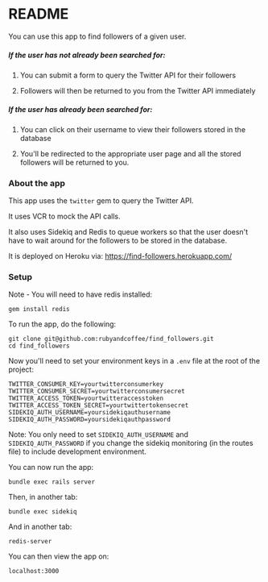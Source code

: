 # README

You can use this app to find followers of a given user.

##### If the user has not already been searched for:

1) You can submit a form to query the Twitter API for their followers

2) Followers will then be returned to you from the Twitter API immediately

##### If the user has already been searched for:

1) You can click on their username to view their followers stored in the database

2) You'll be redirected to the appropriate user page and all the stored followers will be returned to you.

### About the app

This app uses the `twitter` gem to query the Twitter API.

It uses VCR to mock the API calls.

It also uses Sidekiq and Redis to queue workers so that the user doesn't have to wait around for the followers to be stored in the database.

It is deployed on Heroku via: https://find-followers.herokuapp.com/

### Setup

Note - You will need to have redis installed:
```
gem install redis
```

To run the app, do the following:

```
git clone git@github.com:rubyandcoffee/find_followers.git
cd find_followers
```
Now you'll need to set your environment keys in a `.env` file at the root of the project:
```
TWITTER_CONSUMER_KEY=yourtwitterconsumerkey
TWITTER_CONSUMER_SECRET=yourtwitterconsumersecret
TWITTER_ACCESS_TOKEN=yourtwitteraccesstoken
TWITTER_ACCESS_TOKEN_SECRET=yourtwittertokensecret
SIDEKIQ_AUTH_USERNAME=yoursidekiqauthusername
SIDEKIQ_AUTH_PASSWORD=yoursidekiqauthpassword
```
Note: You only need to set `SIDEKIQ_AUTH_USERNAME` and `SIDEKIQ_AUTH_PASSWORD` if you change the sidekiq monitoring (in the routes file) to include development environment.

You can now run the app:
```
bundle exec rails server
```

Then, in another tab:
```
bundle exec sidekiq
```

And in another tab:
```
redis-server
```

You can then view the app on:
```
localhost:3000
```

